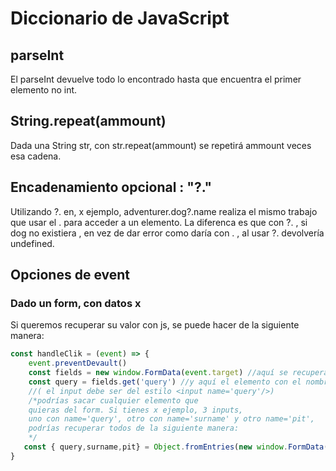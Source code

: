 # Diccionario de JavaScript

## parseInt  

 El parseInt devuelve todo lo encontrado hasta que encuentra el primer elemento no int.  

## String.repeat(ammount)

Dada una String str, con str.repeat(ammount) se repetirá ammount veces esa cadena.

## Encadenamiento opcional : "?."

Utilizando ?. en, x ejemplo, adventurer.dog?.name realiza el mismo trabajo que usar el . para acceder a un elemento. La diferenca es que con ?. , si dog no existiera , en vez de dar error como daría con . , al usar ?. devolvería undefined.

## Opciones de event

### Dado un form, con datos x

Si queremos recuperar su valor con js, se puede hacer de la siguiente manera:

```js
const handleClik = (event) => {
    event.preventDevault()
    const fields = new window.FormData(event.target) //aquí se recupera el form
    const query = fields.get('query') //y aquí el elemento con el nombre query 
    //( el input debe ser del estilo <input name='query'/>)
    /*podrías sacar cualquier elemento que 
    quieras del form. Si tienes x ejemplo, 3 inputs, 
    uno con name='query', otro con name='surname' y otro name='pit', 
    podrías recuperar todos de la siguiente manera:
    */
   const { query,surname,pit} = Object.fromEntries(new window.FormData(event.target))
}
```
